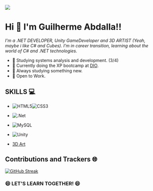 ![](https://i.ibb.co/5CTfH6r/WELCOMETO-GITHUB.png)

# Hi 👋 I'm Guilherme Abdalla!! 
*I'm a .NET DEVELOPER, Unity GameDeveloper and 3D ARTIST 
(Yeah, maybe i like C# and Cubes). I'm in career transition, learning about the world of C# and .NET technologies.*
- 📙 Studying systems analysis and development. (3/4)
- 📕 Currently doing the XP bootcamp at [DIO](https://dio.me).
- 📗 Always studying something new.
- 📘 Open to Work. 
## SKILLS 💻
- ![HTML5](https://img.shields.io/badge/html5-%23E34F26.svg?style=for-the-badge&logo=html5&logoColor=white)![CSS3](https://img.shields.io/badge/css3-%231572B6.svg?style=for-the-badge&logo=css3&logoColor=white)
  
- ![.Net](https://img.shields.io/badge/.NET-5C2D91?style=for-the-badge&logo=.net&logoColor=white)
  
- ![MySQL](https://img.shields.io/badge/mysql-4479A1.svg?style=for-the-badge&logo=mysql&logoColor=white)
  
- ![Unity](https://img.shields.io/badge/unity-%23000000.svg?style=for-the-badge&logo=unity&logoColor=white)
   
- [3D Art](https://www.artstation.com/abdalla_3d) 

## Contributions and Trackers 🌐

[![GitHub Streak](https://streak-stats.demolab.com/?user=GuilhermeAbdalla&theme=bear&background=000&border=30A3DC&dates=FFF)](https://git.io/streak-stats)

### 😄 LET'S LEARN TOGETHER! 😄



